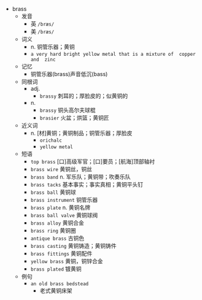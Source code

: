 - brass
  - 发音
    - 英 `/bræs/`
    - 美 `/bræs/`
  - 词义
    - n. 铜管乐器；黄铜
    - `a very hard bright yellow metal that is a mixture of  copper  and  zinc `
  - 记忆
    - 铜管乐器(brass)声音低沉(bass)
  - 同根词
    - adj.
      - `brassy` 刺耳的；厚脸皮的；似黄铜的
    - n.
      - `brassy` 铜头高尔夫球棍
      - `brasier` 火盆；烘篮；黄铜匠
  - 近义词
    - n. [材]黄铜；黄铜制品；铜管乐器；厚脸皮
      - `orichalc`
      - `yellow metal`
  - 短语
    - `top brass` [口]高级军官；[口]要员；[航海]顶部轴衬 
    - `brass wire` 黄铜丝，铜丝 
    - `brass band` n. 军乐队；黄铜带；吹奏乐队 
    - `brass tacks` 基本事实；事实真相；黄铜平头钉 
    - `brass ball` 黄铜球 
    - `brass instrument` 铜管乐器 
    - `brass plate` n. 黄铜名牌 
    - `brass ball valve` 黄铜球阀 
    - `brass alloy` 黄铜合金 
    - `brass ring` 黄铜圈 
    - `antique brass` 古铜色 
    - `brass casting` 黄铜铸造；黄铜铸件 
    - `brass fittings` 黄铜配件 
    - `yellow brass` 黄铜，铜锌合金 
    - `brass plated` 镀黄铜 
  - 例句
    - `an old brass bedstead`
      - 老式黄铜床架

